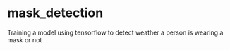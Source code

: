 # mask_detection
Training a model using tensorflow to detect weather a person is wearing a mask or not

